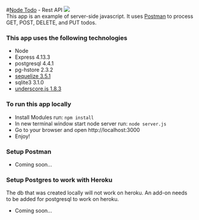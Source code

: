 #<a href="#">Node Todo</a> - Rest API 
<a href="https://codeclimate.com/github/iposton/nodeauth"><img src="https://codeclimate.com/github/iposton/nodeauth/badges/gpa.svg" /></a><br>
This app is an example of server-side javascript. It uses <a href="http://www.getpostman.com/" target="_blank">Postman</a> to process GET, POST, DELETE, and PUT todos.


<h3>This app uses the following technologies</h3>
  <ul>
    <li>Node</li>
    <li>Express 4.13.3</li>
    <li>postgresql 4.4.1</li>
    <li>pg-hstore 2.3.2</li>
    <li><a href="http://docs.sequelizejs.com/en/latest/docs/getting-started/" target="_blank">sequelize 3.5.1</a></li>
    <li>sqlite3 3.1.0</li>
    <li><a href="http://underscorejs.org/" target="_blank">underscore.js 1.8.3</a></li>
  </ul>

<h3>To run this app locally</h3>
<ul>
<li>Install Modules run: <code>npm install</code></li>
<li>In new terminal window start node server run: <code>node server.js</code></li>
<li>Go to your browser and open http://localhost:3000</li>
<li>Enjoy!</li>
</ul>

<h3>Setup Postman</h3>
<ul>
<li>Coming soon...</li>
</ul>

<h3>Setup Postgres to work with Heroku</h3>
The db that was created locally will not work on heroku. An add-on needs to be added for postgresql to work on heroku.
<ul>
<li>Coming soon...</li>

</ul>

